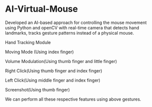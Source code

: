 # AI-Virtual-Mouse
Developed an AI-based approach for controlling the mouse movement using Python and openCV with real-time camera that detects hand landmarks, tracks gesture patterns instead of a physical mouse.

Hand Tracking Module

Moving Mode (Using index finger)

Volume Modulation(Using thumb finger and little finger)

Right Click(Using thumb finger and index finger)

Left Click(Using middle finger and index finger)

Screenshot(Using thumb finger)

We can perform all these respective features using above gestures.
